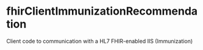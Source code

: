 # fhirClientImmunizationRecommendation
Client code to communication with a HL7 FHIR-enabled IIS (Immunization)